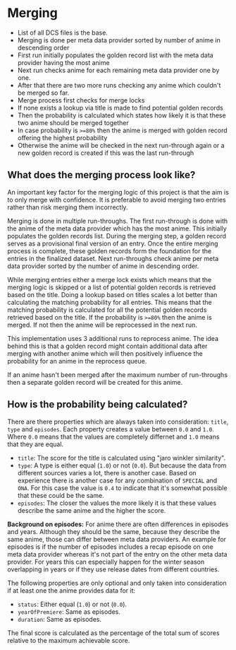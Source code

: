 # Merging

+ List of all DCS files is the base.
+ Merging is done per meta data provider sorted by number of anime in descending order
+ First run initially populates the golden record list with the meta data provider having the most anime
+ Next run checks anime for each remaining meta data provider one by one.
+ After that there are two more runs checking any anime which couldn't be merged so far.
+ Merge process first checks for merge locks
+ If none exists a lookup via title is made to find potential golden records
+ Then the probability is calculated which states how likely it is that these two anime should be merged together
+ In case probability is `>=80%` then the anime is merged with golden record offering the highest probability
+ Otherwise the anime will be checked in the next run-through again or a new golden record is created if this was the last run-through

## What does the merging process look like?

An important key factor for the merging logic of this project is that the aim is to only merge with confidence.
It is preferable to avoid merging two entries rather than risk merging them incorrectly.

Merging is done in multiple run-throughs.
The first run-through is done with the anime of the meta data provider which has the most anime.
This initially populates the golden records list. During the merging step, a golden record serves as a provisional final
version of an entry. Once the entire merging process is complete, these golden records form the foundation for the
entries in the finalized dataset. Next run-throughs check anime per meta data provider sorted by the number of anime in
descending order.

While merging entries either a merge lock exists which means that the merging logic is skipped or a list of potential
golden records is retrieved based on the title. Doing a lookup based on titles scales a lot better than calculating the
matching probability for all entries. This means that the matching probability is calculated for all the potential
golden records retrieved based on the title. If the probability is `>=80%` then the anime is merged. If not then the
anime will be reprocessed in the next run.

This implementation uses 3 additional runs to reprocess anime. The idea behind this is that a golden record might
contain additional data after merging with another anime which will then positively influence the probability for an
anime in the reprocess queue.

If an anime hasn't been merged after the maximum number of run-throughs then a separate golden record will be created
for this anime.

## How is the probability being calculated?

There are there properties which are always taken into consideration: `title`, `type` and `episodes`.
Each property creates a value between `0.0` and `1.0`. Where `0.0` means that the values are completely differnet and 
`1.0` means that they are equal.

* `title`: The score for the title is calculated using "jaro winkler similarity".
* `type`: A type is either equal (`1.0`) or not (`0.0`). But because the data from different sources varies a lot, there is another case. Based on experience there is another case for any combination of `SPECIAL` and `ONA`. For this case the value is `0.4` to indicate that it's somewhat possible that these could be the same.
* `episodes`: The closer the values the more likely it is that these values describe the same anime and the higher the score.

**Background on episodes:**
For anime there are often differences in episodes and years. Although they should be the same, because they describe the
same anime, those can differ between meta data providers. An example for episodes is if the number of episodes includes
a recap episode on one meta data provider whereas it's not part of the entry on the other meta data provider.
For years this can especially happen for the winter season overlapping in years or if they use release dates from
different countries.

The following properties are only optional and only taken into consideration if at least one the anime provides data for it:

* `status`: Either equal (`1.0`) or not (`0.0`).
* `yearOfPremiere`: Same as episodes.
* `duration`: Same as episodes.

The final score is calculated as the percentage of the total sum of scores relative to the maximum achievable score.